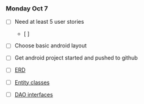 

### Monday Oct 7

* [ ] Need at least 5 user stories
    * [ ] 
* [ ] Choose basic android layout
* [ ] Get android project started and pushed to github


* [ ] [ERD](erd.md)
* [ ] [Entity classes](entityclasses.md)
* [ ] [DAO interfaces](daointerfaces.md)
